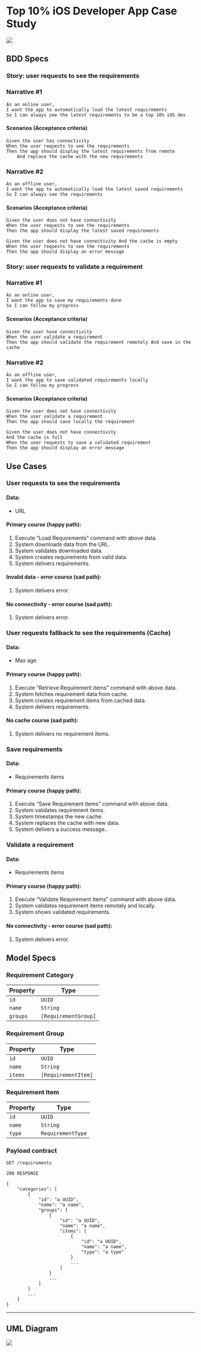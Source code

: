 # Top 10% iOS Developer App Case Study

![](https://github.com/rombiddle/Top10iOSDeveloper/workflows/CI-macOS/badge.svg)

## BDD Specs

### Story: user requests to see the requirements

### Narrative #1
```
As an online user,
I want the app to automatically load the latest requirements
So I can always see the latest requirements to be a top 10% iOS dev
```

#### Scenarios (Acceptance criteria)
```
Given the user has connectivity
When the user requests to see the requirements
Then the app should display the latest requirements from remote
    And replace the cache with the new requirements
```

### Narrative #2
```
As an offline user,
I want the app to automatically load the latest saved requirements
So I can always see the requirements
```

#### Scenarios (Acceptance criteria)
```
Given the user does not have connectivity
When the user requests to see the requirements
Then the app should display the latest saved requirements

Given the user does not have connectivity And the cache is empty
When the user requests to see the requirements
Then the app should display an error message
```

### Story: user requests to validate a requirement

### Narrative #1
```
As an online user,
I want the app to save my requirements done
So I can follow my progress 
```

#### Scenarios (Acceptance criteria)
```
Given the user have connectivity
When the user validate a requirement
Then the app should validate the requirement remotely And save in the cache
```

### Narrative #2
```
As an offline user,
I want the app to save validated requirements locally
So I can follow my progress
```

#### Scenarios (Acceptance criteria)
```
Given the user does not have connectivity
When the user validate a requirement
Then the app should save locally the requirement 

Given the user does not have connectivity
And the cache is full
When the user requests to save a validated requirement
Then the app should display an error message
```

## Use Cases

### User requests to see the requirements

#### Data:
- URL

#### Primary course (happy path):
1. Execute “Load Requirements” command with above data.
2. System downloads data from the URL.
3. System validates downloaded data.
4. System creates requirements from valid data.
5. System delivers requirements.

#### Invalid data - error course (sad path):
1. System delivers error.

#### No connectivity - error course (sad path):
1. System delivers error.

### User requests fallback to see the requirements (Cache)

#### Data:
- Max age

#### Primary course (happy path):
1. Execute “Retrieve Requirement items” command with above data.
2. System fetches requirement data from cache.
3. System creates requirement items  from cached data.
4. System delivers requirements.

#### No cache course (sad path):
1. System delivers no requirement items.

### Save requirements

#### Data:
- Requirements items

#### Primary course (happy path):
1. Execute “Save Requirement items” command with above data.
2. System validates requirement items.
3. System timestamps the new cache.
4. System replaces the cache with new data.
5. System delivers a success message..

### Validate a requirement

#### Data:
- Requirements items

#### Primary course (happy path):
1. Execute “Validate Requirement items” command with above data.
2. System validates requirement items remotely and locally.
3. System shows validated requirements.

#### No connectivity - error course (sad path):
1. System delivers error.

## Model Specs

### Requirement Category
| Property | Type                 |
|----------|----------------------|
| `id`     | `UUID`               |
| `name`   | `String`             |
| `groups` | `[RequirementGroup]` |

### Requirement Group
| Property | Type                |
|----------|---------------------|
| `id`     | `UUID`              |
| `name`   | `String`            |
| `items`  | `[RequirementItem]` |

### Requirement Item
| Property | Type              |
|----------|-------------------|
| `id`     | `UUID`            |
| `name`   | `String`          |
| `type`   | `RequirementType` |

### Payload contract

```
GET /requirements

200 RESPONSE

{
    "categories": [
        {
            "id": "a UUID",
            "name": "a name",
            "groups": [
                {
                    "id": "a UUID",
                    "name": "a name",
                    "items": [
                        {
                            "id": "a UUID",
                            "name": "a name",
                            "type": "a type"
                        }
                        ...
                    ]
                }
                ...
            ]
        }
        ...
    ]
}
```

---

## UML Diagram

![](UMLDiagram.jpg)

